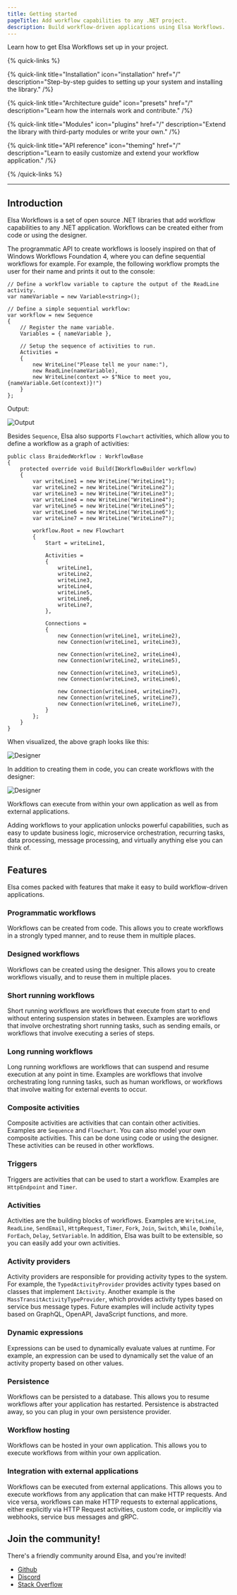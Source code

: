 ```yaml
---
title: Getting started
pageTitle: Add workflow capabilities to any .NET project.
description: Build workflow-driven applications using Elsa Workflows.
---
```


Learn how to get Elsa Workflows set up in your project.

{% quick-links %}

{% quick-link title="Installation" icon="installation" href="/" description="Step-by-step guides to setting up your system and installing the library." /%}

{% quick-link title="Architecture guide" icon="presets" href="/" description="Learn how the internals work and contribute." /%}

{% quick-link title="Modules" icon="plugins" href="/" description="Extend the library with third-party modules or write your own." /%}

{% quick-link title="API reference" icon="theming" href="/" description="Learn to easily customize and extend your workflow application." /%}

{% /quick-links %}

---

## Introduction

Elsa Workflows is a set of open source .NET libraries that add workflow capabilities to any .NET application.
Workflows can be created either from code or using the designer.

The programmatic API to create workflows is loosely inspired on that of Windows Workflows Foundation 4, where you can define sequential workflows for example.
For example, the following workflow prompts the user for their name and prints it out to the console:

```clike
// Define a workflow variable to capture the output of the ReadLine activity.
var nameVariable = new Variable<string>();

// Define a simple sequential workflow:
var workflow = new Sequence
{
    // Register the name variable.
    Variables = { nameVariable }, 
    
    // Setup the sequence of activities to run.
    Activities =
    {
        new WriteLine("Please tell me your name:"), 
        new ReadLine(nameVariable),
        new WriteLine(context => $"Nice to meet you, {nameVariable.Get(context)}!")
    }
};
```

Output:

![Output](./sample-workflow-console.gif)

Besides `Sequence`, Elsa also supports `Flowchart` activities, which allow you to define a workflow as a graph of activities:

```clike
public class BraidedWorkflow : WorkflowBase
{
    protected override void Build(IWorkflowBuilder workflow)
    {
        var writeLine1 = new WriteLine("WriteLine1");
        var writeLine2 = new WriteLine("WriteLine2");
        var writeLine3 = new WriteLine("WriteLine3");
        var writeLine4 = new WriteLine("WriteLine4");
        var writeLine5 = new WriteLine("WriteLine5");
        var writeLine6 = new WriteLine("WriteLine6");
        var writeLine7 = new WriteLine("WriteLine7");

        workflow.Root = new Flowchart
        {
            Start = writeLine1,
            
            Activities =
            {
                writeLine1,
                writeLine2,
                writeLine3,
                writeLine4,
                writeLine5,
                writeLine6,
                writeLine7,
            },

            Connections =
            {
                new Connection(writeLine1, writeLine2),
                new Connection(writeLine1, writeLine3),

                new Connection(writeLine2, writeLine4),
                new Connection(writeLine2, writeLine5),

                new Connection(writeLine3, writeLine5),
                new Connection(writeLine3, writeLine6),

                new Connection(writeLine4, writeLine7),
                new Connection(writeLine5, writeLine7),
                new Connection(writeLine6, writeLine7),
            }
        };
    }
}
```

When visualized, the above graph looks like this:

![Designer](./introduction/braided-flowchart-workflow.png)

In addition to creating them in code, you can create workflows with the designer:

![Designer](./sample-workflow-designer.gif)

Workflows can execute from within your own application as well as from external applications.

Adding workflows to your application unlocks powerful capabilities, such as easy to update business logic, microservice orchestration, recurring tasks, data processing, message processing, and virtually anything else you can think of.

## Features

Elsa comes packed with features that make it easy to build workflow-driven applications.

### Programmatic workflows

Workflows can be created from code. This allows you to create workflows in a strongly typed manner, and to reuse them in multiple places.

### Designed workflows

Workflows can be created using the designer. This allows you to create workflows visually, and to reuse them in multiple places.

### Short running workflows

Short running workflows are workflows that execute from start to end without entering suspension states in between. Examples are workflows that involve orchestrating short running tasks, such as sending emails, or workflows that involve executing a series of steps.

### Long running workflows

Long running workflows are workflows that can suspend and resume execution at any point in time. Examples are workflows that involve orchestrating long running tasks, such as human workflows, or workflows that involve waiting for external events to occur.

### Composite activities

Composite activities are activities that can contain other activities. Examples are `Sequence` and `Flowchart`.
You can also model your own composite activities. This can be done using code or using the designer.
These activities can be reused in other workflows.

### Triggers

Triggers are activities that can be used to start a workflow. Examples are `HttpEndpoint` and `Timer`.

### Activities

Activities are the building blocks of workflows. Examples are `WriteLine`, `ReadLine`, `SendEmail`, `HttpRequest`, `Timer`, `Fork`, `Join`, `Switch`, `While`, `DoWhile`, `ForEach`, `Delay`, `SetVariable`.
In addition, Elsa was built to be extensible, so you can easily add your own activities.

### Activity providers

Activity providers are responsible for providing activity types to the system.
For example, the `TypedActivityProvider` provides activity types based on classes that implement `IActivity`.
Another example is the `MassTransitActivityTypeProvider`, which provides activity types based on service bus message types.
Future examples will include activity types based on GraphQL, OpenAPI, JavaScript functions, and more.

### Dynamic expressions

Expressions can be used to dynamically evaluate values at runtime. For example, an expression can be used to dynamically set the value of an activity property based on other values.

### Persistence

Workflows can be persisted to a database. This allows you to resume workflows after your application has restarted.
Persistence is abstracted away, so you can plug in your own persistence provider.

### Workflow hosting

Workflows can be hosted in your own application. This allows you to execute workflows from within your own application.

### Integration with external applications

Workflows can be executed from external applications. This allows you to execute workflows from any application that can make HTTP requests.
And vice versa, workflows can make HTTP requests to external applications, either explicitly via HTTP Request activities, custom code, or implicitly via webhooks, service bus messages and gRPC.

## Join the community!

There's a friendly community around Elsa, and you're invited!

- [Github](https://github.com/elsa-workflows/elsa-core)
- [Discord](https://discord.com/invite/hhChk5H472)
- [Stack Overflow](https://stackoverflow.com/questions/tagged/elsa-workflows)

